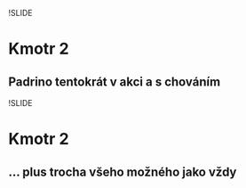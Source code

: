 !SLIDE
# Kmotr 2 #

## Padrino tentokrát v akci a s chováním ##

!SLIDE
# Kmotr 2 #

## ... plus trocha všeho možného jako vždy ##


